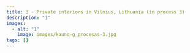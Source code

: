 ```yaml
---
title: 3 - Private interiors in Vilnius, Lithuania (in process 3)
description: "1"
images:
  - alt: "1"
    image: images/kauno-g_procesas-3.jpg
tags: []
---
```

